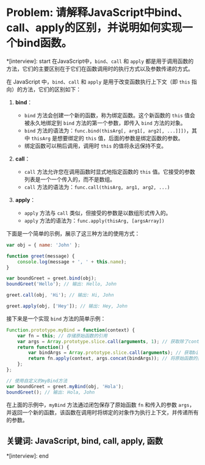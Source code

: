 # Problem: 请解释JavaScript中bind、call、apply的区别，并说明如何实现一个bind函数。

*[interview]: start
在JavaScript中，`bind`、`call` 和 `apply` 都是用于调用函数的方法，它们的主要区别在于它们在函数调用时的执行方式以及参数传递的方式。

在 JavaScript 中，`bind`、`call` 和 `apply` 是用于改变函数执行上下文（即 `this` 指向）的方法，它们的区别如下：

1. **bind**：
   - `bind` 方法会创建一个新的函数，称为绑定函数。这个新函数的 `this` 值会被永久地绑定到 `bind` 方法的第一个参数，即传入 `bind` 方法的对象。
   - `bind` 方法的语法为：`func.bind(thisArg[, arg1[, arg2[, ...]]])`，其中 `thisArg` 是想要绑定的 `this` 值，后面的参数是绑定函数的参数。
   - 绑定函数可以稍后调用，调用时 `this` 的值将永远保持不变。

2. **call**：
   - `call` 方法允许您在调用函数时显式地指定函数的 `this` 值。它接受的参数列表是一个一个传入的，而不是数组。
   - `call` 方法的语法为：`func.call(thisArg, arg1, arg2, ...)`

3. **apply**：
   - `apply` 方法与 `call` 类似，但接受的参数是以数组形式传入的。
   - `apply` 方法的语法为：`func.apply(thisArg, [argsArray])`

下面是一个简单的示例，展示了这三种方法的使用方式：

```javascript
var obj = { name: 'John' };

function greet(message) {
    console.log(message + ', ' + this.name);
}

var boundGreet = greet.bind(obj);
boundGreet('Hello'); // 输出: Hello, John

greet.call(obj, 'Hi'); // 输出: Hi, John

greet.apply(obj, ['Hey']); // 输出: Hey, John
```

接下来是一个实现 `bind` 方法的简单示例：

```javascript
Function.prototype.myBind = function(context) {
    var fn = this; // 存储原始函数的引用
    var args = Array.prototype.slice.call(arguments, 1); // 获取除了context外的其他参数
    return function() {
        var bindArgs = Array.prototype.slice.call(arguments); // 获取bind返回的新函数的参数
        return fn.apply(context, args.concat(bindArgs)); // 将原始函数的执行上下文绑定为context，并传递所有参数
    };
};

// 使用自定义的myBind方法
var boundGreet = greet.myBind(obj, 'Hola');
boundGreet(); // 输出: Hola, John
```

在上面的示例中，`myBind` 方法通过闭包保存了原始函数 `fn` 和传入的参数 `args`，并返回一个新的函数，该函数在调用时将绑定的对象作为执行上下文，并传递所有的参数。

## 关键词: JavaScript, bind, call, apply, 函数
*[interview]: end

